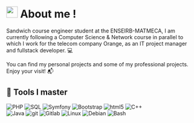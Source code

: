 # <img src="https://acegif.com/wp-content/gif/thinking-emoji-30.gif" width="30px"> About me !

Sandwich course engineer student at the ENSEIRB-MATMECA, I am currently following a Computer Science & Network course in parallel to which I work for the telecom company Orange, as an IT project manager and fullstack developer. 💻

You can find my personal projects and some of my professional projects. Enjoy your visit! 📬

## 🧰 Tools I master 
<p>

  <img alt="PHP" src="https://img.shields.io/badge/-PHP-27ae60?style=flat-square&logo=php&logoColor=white" />
  <img alt="SQL" src="https://img.shields.io/badge/-SQL-important?style=flat-square&logo=MySQL&logoColor=white" />
  <img alt="Symfony" src="https://img.shields.io/badge/-Symfony-2980b9?style=flat-square&logo=symfony&logoColor=white" />
  <img alt="Bootstrap" src="https://img.shields.io/badge/-Bootstrap-E10098?style=flat-square&logo=bootstrap&logoColor=white" />   
  <img alt="html5" src="https://img.shields.io/badge/-HTML5-8e44ad?style=flat-square&logo=html5&logoColor=white" /> 
  <img alt="C++" src="https://img.shields.io/badge/-C++-2980b9?style=flat-square&logo=c%2B%2B&logoColor=white" /> 
  
  <br/>
  
  <img alt="Java" src="https://img.shields.io/badge/Java-9b59b6?style=flat-square&logo=java&logoColor=white" />   
  <img alt="git" src="https://img.shields.io/badge/-Git-e74c3c?style=flat-square&logo=git&logoColor=white" />
  <img alt="Gitlab" src="https://img.shields.io/badge/Github-34495e?style=flat-square&logo=github&logoColor=white" />
  <img alt="Linux" src="https://img.shields.io/badge/-Linux-bdc3c7?style=flat-square&logo=Linux&logoColor=black" />
  <img alt="Debian" src="https://img.shields.io/badge/-Debian-c0392b?style=flat-square&logo=Debian&logoColor=white" />
  <img alt="Bash" src="https://img.shields.io/badge/-Bash-2980b9?style=flat-square&logo=GNU-Bash&logoColor=white" /> 
  
 </p>
